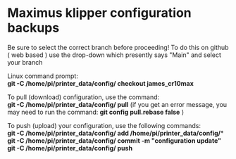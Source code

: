 # Maximus klipper configuration backups

Be sure to select the correct branch before proceeding!
To do this on github ( web based ) use the drop-down which presently says "Main" and select your branch

Linux command prompt:<br>
**git -C /home/pi/printer_data/config/ checkout james_cr10max**

To pull (download) configuration, use the command:  
**git -C /home/pi/printer_data/config/ pull**      (if you get an error message, you may need to run the command:   **git config pull.rebase false** )

To push (upload) your configuration, use the following commands:  
**git -C /home/pi/printer_data/config/ add /home/pi/printer_data/config/***  
**git -C /home/pi/printer_data/config/ commit -m "configuration update"**  
**git -C /home/pi/printer_data/config/ push**  
